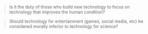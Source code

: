 > Is it the duty of those who build new technology to focus on technology that improves the human condition?

> Should technology for entertainment (games, social media, etc) be considered morally inferior to technology for science?
